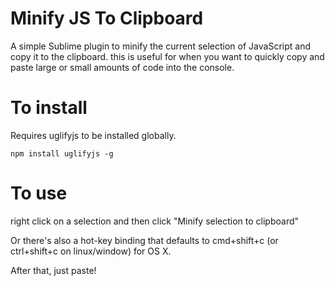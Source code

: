 # Minify JS To Clipboard

A simple Sublime plugin to minify the current selection of JavaScript and copy it to the clipboard. this is useful for when you want to quickly copy and paste large or small amounts of code into the console.

# To install

Requires uglifyjs to be installed globally.

	npm install uglifyjs -g

# To use

right click on a selection and then click "Minify selection to clipboard"

Or there's also a hot-key binding that defaults to cmd+shift+c (or ctrl+shift+c on linux/window) for OS X.

After that, just paste!

